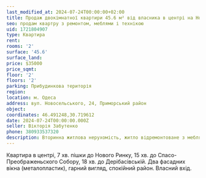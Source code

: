 ```yaml
---
last_modified_at: 2024-07-24T00:00:00+02:00
title: Продаж двокімнатної квартири 45.6 м² від власника в центрі на Новосельського
seo: продам квартру з ремонтом, меблями і технікою
uid: 1721804907
type: Квартира
rent:
rooms: '2'
surface: '45.6'
surface_land:
price: $35000
price_sqmt:
floor: '2'
floors: '2'
parking: Прибудинкова територія
region:
location: м. Одеса
address: вул. Новосельського, 24, Приморський район
object:
coordinates: 46.491248,30.719612
date: 2024-07-24T00:00:00.000Z
seller: Вікторія Забутенко
phone: 380933537320
description: Вторинна житлова нерухомість, житло відремонтоване з меблями і технікою, придатне і готове для проживання
---
```


Квартира в центрі, 7 хв. пішки до Нового Ринку, 15 хв. до Спасо-Преображеньского Собору, 18 хв. до Дерібасівській. Два фасадних вікна (металопластик), гарний вигляд, спокійний район. Власний вхід.
